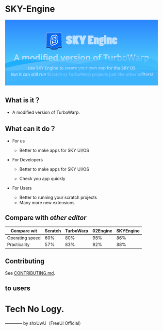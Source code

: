# SKY-Engine

![SKY Engine Title](/SKYEngineTitle.png)

## **What is it？**

*   A modified version of TurboWarp.

## **What can it do？**
*    For us
     * Better to make apps for SKY UI/OS
*    For Developers

     * Better to make apps for SKY UI/OS
     
     * Check you app quickly
     
*    For Users
     * Better to running your scratch projects
     * Many more new extensions

 ## Compare with *other editor*

|Compare wit|Scratch|TurboWarp|02Engine|SKYEngine|
|-----------|-----------|-----------|-----------|-----------|
|Operating speed|60%|80%|98%|86%|
|Practicality|57%|83%|92%|88%|

## Contributing

See [CONTRIBUTING.md](CONTRIBUTING.md).

## to users

# Tech No Logy.
———— by shxUwU（FreeUI Official）
